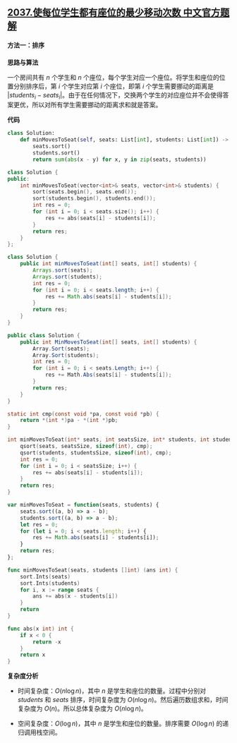 ## [2037.使每位学生都有座位的最少移动次数 中文官方题解](https://leetcode.cn/problems/minimum-number-of-moves-to-seat-everyone/solutions/100000/shi-mei-wei-xue-sheng-du-you-zuo-wei-de-oll4i)

#### 方法一：排序

**思路与算法**

一个房间共有 $n$ 个学生和 $n$ 个座位，每个学生对应一个座位。将学生和座位的位置分别排序后，第 $i$ 个学生对应第 $i$ 个座位，即第 $i$ 个学生需要挪动的距离是 $|\textit{students}_i - \textit{seats}_i|$。由于在任何情况下，交换两个学生的对应座位并不会使得答案更优，所以对所有学生需要挪动的距离求和就是答案。

**代码**

```Python [sol1-Python3]
class Solution:
    def minMovesToSeat(self, seats: List[int], students: List[int]) -> int:
        seats.sort()
        students.sort()
        return sum(abs(x - y) for x, y in zip(seats, students))
```

```C++ [sol1-C++]
class Solution {
public:
    int minMovesToSeat(vector<int>& seats, vector<int>& students) {
        sort(seats.begin(), seats.end());
        sort(students.begin(), students.end());
        int res = 0;
        for (int i = 0; i < seats.size(); i++) {
            res += abs(seats[i] - students[i]);
        }
        return res;
    }
};
```

```Java [sol1-Java]
class Solution {
    public int minMovesToSeat(int[] seats, int[] students) {
        Arrays.sort(seats);
        Arrays.sort(students);
        int res = 0;
        for (int i = 0; i < seats.length; i++) {
            res += Math.abs(seats[i] - students[i]);
        }
        return res;
    }
}
```

```C# [sol1-C#]
public class Solution {
    public int MinMovesToSeat(int[] seats, int[] students) {
        Array.Sort(seats);
        Array.Sort(students);
        int res = 0;
        for (int i = 0; i < seats.Length; i++) {
            res += Math.Abs(seats[i] - students[i]);
        }
        return res;
    }
}
```

```C [sol1-C]
static int cmp(const void *pa, const void *pb) {
    return *(int *)pa - *(int *)pb;
}

int minMovesToSeat(int* seats, int seatsSize, int* students, int studentsSize) {
    qsort(seats, seatsSize, sizeof(int), cmp);
    qsort(students, studentsSize, sizeof(int), cmp);
    int res = 0;
    for (int i = 0; i < seatsSize; i++) {
        res += abs(seats[i] - students[i]);
    }
    return res;
}
```

```JavaScript [sol1-JavaScript]
var minMovesToSeat = function(seats, students) {
    seats.sort((a, b) => a - b);
    students.sort((a, b) => a - b);
    let res = 0;
    for (let i = 0; i < seats.length; i++) {
        res += Math.abs(seats[i] - students[i]);
    }
    return res;
};
```

```go [sol1-Golang]
func minMovesToSeat(seats, students []int) (ans int) {
	sort.Ints(seats)
	sort.Ints(students)
	for i, x := range seats {
		ans += abs(x - students[i])
	}
	return
}

func abs(x int) int {
	if x < 0 {
		return -x
	}
	return x
}
```

**复杂度分析**

- 时间复杂度：$O(n \log n)$，其中 $n$ 是学生和座位的数量。过程中分别对 $\textit{students}$ 和 $\textit{seats}$ 排序，时间复杂度为 $O(n \log n)$。然后遍历数组求和，时间复杂度为 $O(n)$。所以总体复杂度为 $O(n \log n)$。

- 空间复杂度：$O(\log n)$，其中 $n$ 是学生和座位的数量。排序需要 $O(\log n)$ 的递归调用栈空间。